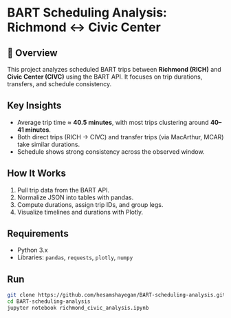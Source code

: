 # BART Scheduling Analysis: Richmond ↔ Civic Center

## 🚆 Overview
This project analyzes scheduled BART trips between **Richmond (RICH)** and **Civic Center (CIVC)** using the BART API. It focuses on trip durations, transfers, and schedule consistency.

## Key Insights
- Average trip time ≈ **40.5 minutes**, with most trips clustering around **40–41 minutes**.  
- Both direct trips (RICH → CIVC) and transfer trips (via MacArthur, MCAR) take similar durations.  
- Schedule shows strong consistency across the observed window.

## How It Works
1. Pull trip data from the BART API.  
2. Normalize JSON into tables with pandas.  
3. Compute durations, assign trip IDs, and group legs.  
4. Visualize timelines and durations with Plotly.

## Requirements
- Python 3.x  
- Libraries: `pandas`, `requests`, `plotly`, `numpy`

## Run
```bash
git clone https://github.com/hesamshayegan/BART-scheduling-analysis.git
cd BART-scheduling-analysis
jupyter notebook richmond_civic_analysis.ipynb
